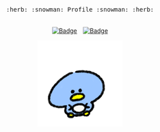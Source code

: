 <div align="center">
  
  <samp>
    :herb:
    :snowman:
    Profile
    :snowman:
    :herb:
    
  </samp>
  <br></br>
  
  [![Badge](https://cp-logo.vercel.app/atcoder/hirafish)](https://atcoder.jp/users/hirafish)　[![Badge](https://cp-logo.vercel.app/codeforces/hirafish)](https://codeforces.com/profile/hirafish)
  
  <img src="https://github.com/hirafish/hirafish/blob/main/happy-penguin.gif" width="200">

</div>
